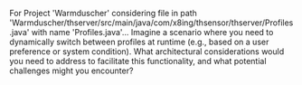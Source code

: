 For Project 'Warmduscher' considering file in path 'Warmduscher/thserver/src/main/java/com/x8ing/thsensor/thserver/Profiles.java' with name 'Profiles.java'... 
Imagine a scenario where you need to dynamically switch between profiles at runtime (e.g., based on a user preference or system condition).  What architectural considerations would you need to address to facilitate this functionality, and what potential challenges might you encounter?